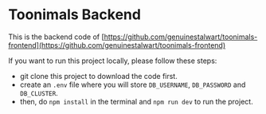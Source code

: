 # Toonimals Backend

This is the backend code of [https://github.com/genuinestalwart/toonimals-frontend](https://github.com/genuinestalwart/toonimals-frontend)

If you want to run this project locally, please follow these steps:

- git clone this project to download the code first.
- create an `.env` file where you will store `DB_USERNAME`, `DB_PASSWORD` and `DB_CLUSTER`.
- then, do `npm install` in the terminal and `npm run dev` to run the project.
